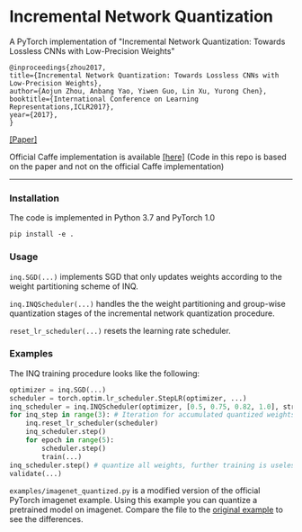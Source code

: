 # Incremental Network Quantization
A PyTorch implementation of "Incremental Network Quantization: Towards Lossless CNNs with Low-Precision Weights"

	@inproceedings{zhou2017,
	title={Incremental Network Quantization: Towards Lossless CNNs with Low-Precision Weights},
	author={Aojun Zhou, Anbang Yao, Yiwen Guo, Lin Xu, Yurong Chen},
	booktitle={International Conference on Learning Representations,ICLR2017},
	year={2017},
	}
[[Paper]](https://arxiv.org/abs/1702.03044)

Official Caffe implementation is available [[here]](https://github.com/AojunZhou/Incremental-Network-Quantization)
(Code in this repo is based on the paper and not on the official Caffe implementation)

----
### Installation
The code is implemented in Python 3.7 and PyTorch 1.0
```
pip install -e .
```

### Usage
`inq.SGD(...)` implements SGD that only updates weights according to the weight partitioning scheme of INQ.

`inq.INQScheduler(...)` handles the the weight partitioning and group-wise quantization stages of the incremental network quantization procedure.


`reset_lr_scheduler(...)` resets the learning rate scheduler.

### Examples

The INQ training procedure looks like the following:
```python
optimizer = inq.SGD(...)
scheduler = torch.optim.lr_scheduler.StepLR(optimizer, ...)
inq_scheduler = inq.INQScheduler(optimizer, [0.5, 0.75, 0.82, 1.0], strategy="pruning")
for inq_step in range(3): # Iteration for accumulated quantized weights of 50% 75% and 82% 
    inq.reset_lr_scheduler(scheduler)
    inq_scheduler.step()
    for epoch in range(5):
        scheduler.step()
        train(...)
inq_scheduler.step() # quantize all weights, further training is useless
validate(...)
```

`examples/imagenet_quantized.py` is a modified version of the official PyTorch imagenet example.
Using this example you can quantize a pretrained model on imagenet.
Compare the file to the [original example](https://github.com/pytorch/examples/tree/master/imagenet) to see the differences.

